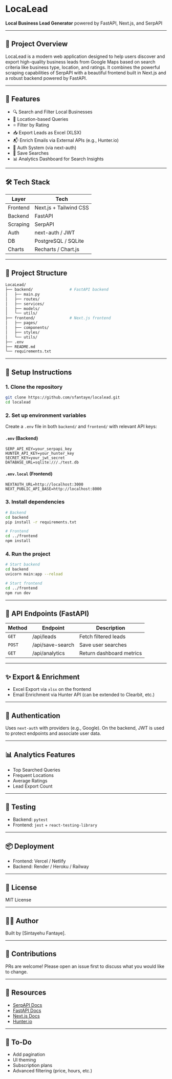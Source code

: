 # LocaLead

**Local Business Lead Generator** powered by FastAPI, Next.js, and SerpAPI

---

## 🧠 Project Overview
LocaLead is a modern web application designed to help users discover and export high-quality business leads from Google Maps based on search criteria like business type, location, and ratings. It combines the powerful scraping capabilities of SerpAPI with a beautiful frontend built in Next.js and a robust backend powered by FastAPI.

---

## 🚀 Features

- 🔍 Search and Filter Local Businesses
- 📍 Location-based Queries
- ⭐ Filter by Rating
- 📥 Export Leads as Excel (XLSX)
- 📬 Enrich Emails via External APIs (e.g., Hunter.io)
- 🔐 Auth System (via next-auth)
- 🧠 Save Searches
- 📊 Analytics Dashboard for Search Insights

---

## 🛠 Tech Stack

| Layer       | Tech            |
|-------------|-----------------|
| Frontend    | Next.js + Tailwind CSS |
| Backend     | FastAPI         |
| Scraping    | SerpAPI         |
| Auth        | next-auth / JWT |
| DB          | PostgreSQL / SQLite |
| Charts      | Recharts / Chart.js |

---

## 📁 Project Structure

```bash
LocaLead/
├── backend/                # FastAPI backend
│   ├── main.py
│   ├── routes/
│   ├── services/
│   ├── models/
│   └── utils/
├── frontend/               # Next.js frontend
│   ├── pages/
│   ├── components/
│   ├── styles/
│   └── utils/
├── .env
├── README.md
└── requirements.txt
```

---

## 🔧 Setup Instructions

### 1. Clone the repository
```bash
git clone https://github.com/sfantaye/localead.git
cd localead
```

### 2. Set up environment variables
Create a `.env` file in both `backend/` and `frontend/` with relevant API keys:

#### `.env` (Backend)
```
SERP_API_KEY=your_serpapi_key
HUNTER_API_KEY=your_hunter_key
SECRET_KEY=your_jwt_secret
DATABASE_URL=sqlite:///./test.db
```

#### `.env.local` (Frontend)
```
NEXTAUTH_URL=http://localhost:3000
NEXT_PUBLIC_API_BASE=http://localhost:8000
```

### 3. Install dependencies
```bash
# Backend
cd backend
pip install -r requirements.txt

# Frontend
cd ../frontend
npm install
```

### 4. Run the project
```bash
# Start backend
cd backend
uvicorn main:app --reload

# Start frontend
cd ../frontend
npm run dev
```

---

## 📌 API Endpoints (FastAPI)

| Method | Endpoint | Description |
|--------|----------|-------------|
| `GET`  | /api/leads | Fetch filtered leads |
| `POST` | /api/save-search | Save user searches |
| `GET`  | /api/analytics | Return dashboard metrics |

---

## ✨ Export & Enrichment
- Excel Export via `xlsx` on the frontend
- Email Enrichment via Hunter API (can be extended to Clearbit, etc.)

---

## 🔐 Authentication
Uses `next-auth` with providers (e.g., Google). On the backend, JWT is used to protect endpoints and associate user data.

---

## 📊 Analytics Features
- Top Searched Queries
- Frequent Locations
- Average Ratings
- Lead Export Count

---

## 🧪 Testing
- Backend: `pytest`
- Frontend: `jest` + `react-testing-library`

---

## 📦 Deployment
- Frontend: Vercel / Netlify
- Backend: Render / Heroku / Railway

---

## 📃 License
MIT License

---

## 👨‍💻 Author
Built by [Sintayehu Fantaye].

---

## 🙌 Contributions
PRs are welcome! Please open an issue first to discuss what you would like to change.

---

## 📎 Resources
- [SerpAPI Docs](https://serpapi.com)
- [FastAPI Docs](https://fastapi.tiangolo.com)
- [Next.js Docs](https://nextjs.org)
- [Hunter.io](https://hunter.io/)

---

## 📌 To-Do
- Add pagination
- UI theming
- Subscription plans
- Advanced filtering (price, hours, etc.)

